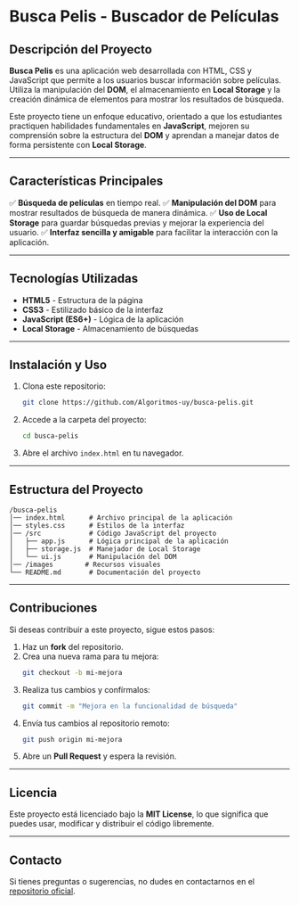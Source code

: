 # Busca Pelis - Buscador de Películas

## Descripción del Proyecto

**Busca Pelis** es una aplicación web desarrollada con HTML, CSS y JavaScript que permite a los usuarios buscar información sobre películas.
Utiliza la manipulación del **DOM**, el almacenamiento en **Local Storage** y la creación dinámica de elementos para mostrar los resultados de búsqueda.

Este proyecto tiene un enfoque educativo, orientado a que los estudiantes practiquen habilidades fundamentales en **JavaScript**, mejoren su comprensión sobre la estructura del **DOM** y aprendan a manejar datos de forma persistente con **Local Storage**.

---

## Características Principales

✅ **Búsqueda de películas** en tiempo real.
✅ **Manipulación del DOM** para mostrar resultados de búsqueda de manera dinámica.
✅ **Uso de Local Storage** para guardar búsquedas previas y mejorar la experiencia del usuario.
✅ **Interfaz sencilla y amigable** para facilitar la interacción con la aplicación.

---

## Tecnologías Utilizadas

- **HTML5** - Estructura de la página
- **CSS3** - Estilizado básico de la interfaz
- **JavaScript (ES6+)** - Lógica de la aplicación
- **Local Storage** - Almacenamiento de búsquedas

---

## Instalación y Uso

1. Clona este repositorio:
   ```bash
   git clone https://github.com/Algoritmos-uy/busca-pelis.git
   ```
2. Accede a la carpeta del proyecto:
   ```bash
   cd busca-pelis
   ```
3. Abre el archivo `index.html` en tu navegador.

---

## Estructura del Proyecto

```
/busca-pelis
│── index.html      # Archivo principal de la aplicación
│── styles.css      # Estilos de la interfaz
│── /src            # Código JavaScript del proyecto
│   ├── app.js      # Lógica principal de la aplicación
│   ├── storage.js  # Manejador de Local Storage
│   └── ui.js       # Manipulación del DOM
│── /images        # Recursos visuales
└── README.md       # Documentación del proyecto
```

---

## Contribuciones

Si deseas contribuir a este proyecto, sigue estos pasos:

1. Haz un **fork** del repositorio.
2. Crea una nueva rama para tu mejora:
   ```bash
   git checkout -b mi-mejora
   ```
3. Realiza tus cambios y confírmalos:
   ```bash
   git commit -m "Mejora en la funcionalidad de búsqueda"
   ```
4. Envía tus cambios al repositorio remoto:
   ```bash
   git push origin mi-mejora
   ```
5. Abre un **Pull Request** y espera la revisión.

---

## Licencia

Este proyecto está licenciado bajo la **MIT License**, lo que significa que puedes usar, modificar y distribuir el código libremente.

---

## Contacto

Si tienes preguntas o sugerencias, no dudes en contactarnos en el [repositorio oficial](https://github.com/Algoritmos-uy/busca-pelis).




